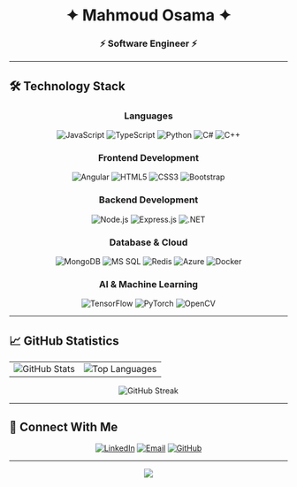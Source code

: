 <div align="center">

# ✦ Mahmoud Osama ✦
### ⚡ Software Engineer ⚡
---

</div>

## 🛠️ **Technology Stack**

<div align="center">
  
### **Languages**
![JavaScript](https://img.shields.io/badge/JavaScript-000000?style=for-the-badge&logo=javascript&logoColor=white)
![TypeScript](https://img.shields.io/badge/TypeScript-000000?style=for-the-badge&logo=typescript&logoColor=white)
![Python](https://img.shields.io/badge/Python-000000?style=for-the-badge&logo=python&logoColor=white)
![C#](https://img.shields.io/badge/C%23-000000?style=for-the-badge&logo=c-sharp&logoColor=white)
![C++](https://img.shields.io/badge/C++-000000?style=for-the-badge&logo=c%2B%2B&logoColor=white)

### **Frontend Development**

![Angular](https://img.shields.io/badge/Angular-000000?style=for-the-badge&logo=angular&logoColor=white)
![HTML5](https://img.shields.io/badge/HTML5-000000?style=for-the-badge&logo=html5&logoColor=white)
![CSS3](https://img.shields.io/badge/CSS3-000000?style=for-the-badge&logo=css3&logoColor=white)
![Bootstrap](https://img.shields.io/badge/Bootstrap-000000?style=for-the-badge&logo=bootstrap&logoColor=white)

### **Backend Development**

![Node.js](https://img.shields.io/badge/Node.js-000000?style=for-the-badge&logo=node.js&logoColor=white)
![Express.js](https://img.shields.io/badge/Express.js-000000?style=for-the-badge&logo=express&logoColor=white)
![.NET](https://img.shields.io/badge/.NET-000000?style=for-the-badge&logo=.net&logoColor=white)

### **Database & Cloud**

![MongoDB](https://img.shields.io/badge/MongoDB-000000?style=for-the-badge&logo=mongodb&logoColor=white)
![MS SQL](https://img.shields.io/badge/MS_SQL-000000?style=for-the-badge&logo=microsoft-sql-server&logoColor=white)
![Redis](https://img.shields.io/badge/Redis-000000?style=for-the-badge&logo=redis&logoColor=white)
![Azure](https://img.shields.io/badge/Microsoft_Azure-000000?style=for-the-badge&logo=microsoft-azure&logoColor=white)
![Docker](https://img.shields.io/badge/Docker-000000?style=for-the-badge&logo=docker&logoColor=white)

### **AI & Machine Learning**

![TensorFlow](https://img.shields.io/badge/TensorFlow-000000?style=for-the-badge&logo=tensorflow&logoColor=white)
![PyTorch](https://img.shields.io/badge/PyTorch-000000?style=for-the-badge&logo=pytorch&logoColor=white)
![OpenCV](https://img.shields.io/badge/OpenCV-000000?style=for-the-badge&logo=opencv&logoColor=white)
</div>

---

## 📈 **GitHub Statistics**

<div align="center">

<table>
<tr>
<td>
<img src="https://github-readme-stats-sigma-five.vercel.app/api?username=mahmoudosama9&show_icons=true&hide_border=true&count_private=true&include_all_commits=true&theme=dark&bg_color=000000&title_color=FFFFFF&icon_color=FFFFFF&text_color=FFFFFF&border_color=FFFFFF" alt="GitHub Stats" />
</td>
<td>
<img src="https://github-readme-stats-sigma-five.vercel.app/api/top-langs/?username=mahmoudosama9&layout=compact&hide_border=true&theme=dark&bg_color=000000&title_color=FFFFFF&text_color=FFFFFF&border_color=FFFFFF&langs_count=8" alt="Top Languages" />
</td>
</tr>
</table>

<img src="https://github-readme-streak-stats.herokuapp.com/?user=mahmoudosama9&theme=dark&hide_border=true&background=000000&stroke=FFFFFF&ring=FFFFFF&fire=FFFFFF&currStreakLabel=FFFFFF&sideLabels=FFFFFF&currStreakNum=FFFFFF&sideNums=FFFFFF&dates=FFFFFF" alt="GitHub Streak" />

</div>

---

## 🔗 **Connect With Me**

<div align="center">

[![LinkedIn](https://img.shields.io/badge/LinkedIn-000000?style=for-the-badge&logo=linkedin&logoColor=white)](https://www.linkedin.com/in/mahmoud-osama-8b7602290/)
[![Email](https://img.shields.io/badge/Email-000000?style=for-the-badge&logo=gmail&logoColor=white)](mailto:mahmoudosama9441@gmail.com)
[![GitHub](https://img.shields.io/badge/GitHub-000000?style=for-the-badge&logo=github&logoColor=white)](https://github.com/mahmoudosama9)

</div>

---

<div align="center">

<img src="https://readme-typing-svg.herokuapp.com/?font=JetBrains+Mono&size=16&duration=4000&pause=1000&color=FFFFFF&center=true&vCenter=true&width=500&lines=✦+Thanks+for+visiting+my+profile+✦;⚡+Let's+build+something+amazing+together+⚡;🚀+Always+learning%2C+always+growing+🚀" />

</div>
